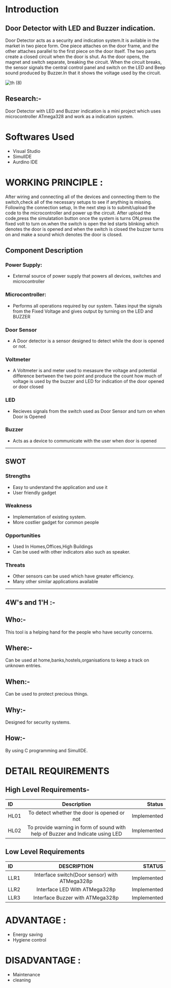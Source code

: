 # Introduction
## Door Detector with LED and Buzzer indication.

Door Detector acts as a security and indication system.It is avilable in the market in two piece form. One piece attaches on the door frame, and the other attaches parallel to the first piece on the door itself. The two parts create a closed circuit when the door is shut. As the door opens, the magnet and switch separate, breaking the circuit. When the circuit breaks, the sensor signals the central control panel and switch on the LED and Beep sound produced by Buzzer.In that it shows the voltage used by the circuit. 

![th (8)](https://user-images.githubusercontent.com/101585225/163981637-87d73a68-5b8d-4ec3-8676-2302d3e61eb4.jpg)

## Research:-
Door Detector with LED and Buzzer indication is a mini project which uses microcontroller ATmega328 and work as a indication system. 
 
# Softwares Used
* Visual Studio
* SimulIDE
* Aurdino IDE

# WORKING PRINCIPLE :

After wiring and connecting all of the devices and connecting them to the switch,check all of the necessary setups to see if anything is missing. Following the connection setup, In the next step is to submit/upload the code to the microcontroller and power up the circuit. After upload the code,press the simulatation button once the system is turns ON,press the fixed volt to turn on.when the switch is open the led starts blinking which denotes the door is opened and when the switch is closed the buzzer turns on and make a sound which denotes the door is closed.

## Component Description

### Power Supply:
- External source of power supply that powers all devices, switches and microcontroller

### Microcontroller:
- Performs all operations required by our system. Takes input the signals from the Fixed Voltage and gives output by turning on the LED and BUZZER

### Door Sensor
- A Door detector is a sensor designed to detect while the door is opened or not.

### Voltmeter
- A Voltmeter is and meter used to mesasure the voltage and potential difference bertween the two point and produce the count how much of voltage is used by the buzzer and LED for indication of the door opened or door closed

### LED
- Recieves signals from the switch used as Door Sensor and turn on when Door is Opened

### Buzzer
- Acts as a device to communicate with the user when door is opened

--------------------------------------

## SWOT

### Strengths
- Easy to understand the application and use it
- User friendly gadget
### Weakness 
- Implementation of existing system.
- More costlier gadget for common people

### Opportunities
- Used In Homes,Offices,High Buildings
- Can be used with other indicators also such as speaker.

### Threats
- Other sensors can be used which have greater efficiency.
- Many other similar applications available
----------------------------------------

 ## 4W's and 1'H :-
 ## Who:- 
   This tool is a helping hand for the people who have security concerns.
 ## Where:-
   Can be used at home,banks,hostels,organisations to keep a track on unknown entries.
 ## When:-
   Can be used to protect precious things.
 ## Why:-
   Designed for security systems.
 ## How:-
   By using C programming and SimulIDE.


# DETAIL REQUIREMENTS
## High Level Requirements-
|ID	        | Description	                                |Status
| :---         |     :---:      |          ---: |
|HL01	|To detect whether the door is opened or not	    |Implemented|
|HL02	|To provide warning in form of sound with help of Buzzer and Indicate using LED	    |Implemented|

## Low Level Requirements

| ID	       | DESCRIPTION    | STATUS        |
| :---         |     :---:      |          ---: |
|LLR1	       |  Interface switch(Door sensor) with ATMega328p |Implemented    |
|LLR2	       |Interface LED With ATMega328p   | Implemented  |
|LLR3	       |  Interface Buzzer with ATMega328p	   |Implemented   |

# ADVANTAGE :


* Energy saving 
* Hygiene control




# DISADVANTAGE :

* Maintenance
* cleaning
